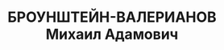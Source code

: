 ---
title: БРОУНШТЕЙН-ВАЛЕРИАНОВ Михаил Адамович
description: 'Род. в 1886, г. Елисаветград, еврей, член РСДРП(м) с 1903. На нелегальном
  положении

  Арестован 14.06.1929. Обв. по ст. 58-4, 11. Приговор: Коллегия ОГПУ, 01.10.1929
  – 5 лет концлагеря.

  Реабилитирован 26.04.1991'
---